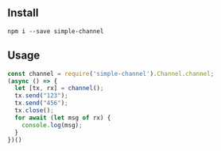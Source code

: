 ## Install
```
npm i --save simple-channel
```
## Usage
```javascript
const channel = require('simple-channel').Channel.channel;
(async () => {
  let [tx, rx] = channel();
  tx.send("123");
  tx.send("456");
  tx.close();
  for await (let msg of rx) {
    console.log(msg);
  }
})()
```